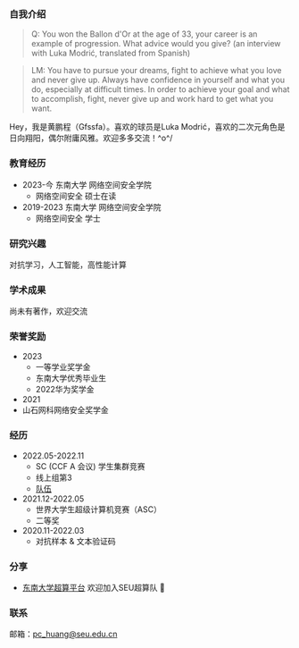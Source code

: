 ### 自我介绍

>Q: You won the Ballon d'Or at the age of 33, your career is an example of progression. What advice would you give?
>(an interview with Luka Modrić, translated from Spanish)

>LM: You have to pursue your dreams, fight to achieve what you love and never give up. Always have confidence in yourself and what you do, especially at difficult times. In order to achieve your goal and what to accomplish, fight, never give up and work hard to get what you want. 

Hey，我是黄鹏程（Gfssfa）。喜欢的球员是Luka Modrić，喜欢的二次元角色是日向翔阳，偶尔附庸风雅。欢迎多多交流！\^o^/

### 教育经历
* 2023-今 东南大学 网络空间安全学院
  * 网络空间安全 硕士在读
* 2019-2023 东南大学 网络空间安全学院
  * 网络空间安全 学士


### 研究兴趣
对抗学习，人工智能，高性能计算

### 学术成果
尚未有著作，欢迎交流

### 荣誉奖励
* 2023
  * 一等学业奖学金
  * 东南大学优秀毕业生
  * 2022华为奖学金
* 2021
* 山石网科网络安全奖学金

### 经历
* 2022.05-2022.11
  * SC (CCF A 会议) 学生集群竞赛
  * 线上组第3
  * [队伍](https://studentclustercompetition.us/2022/Teams/Southeast/index.html)
* 2021.12-2022.05
   * 世界大学生超级计算机竞赛（ASC）
   * 二等奖
* 2020.11-2022.03
   * 对抗样本 & 文本验证码

### 分享
* [东南大学超算平台](https://asc-wiki.com/) 欢迎加入SEU超算队 🥰

### 联系
邮箱：<pc_huang@seu.edu.cn>
